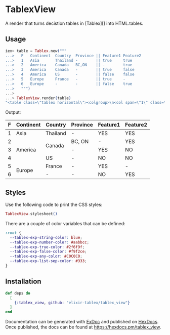 # TablexView

A render that turns decistion tables in [Tablex][] into HTML.tables.

## Usage

```elixir
iex> table = Tablex.new("""
...>   F   Continent  Country  Province || Feature1 Feature2
...>   1   Asia       Thailand -        || true     true
...>   2   America    Canada   BC,ON    || -        true
...>   3   America    Canada   -        || true     false
...>   4   America    US       -        || false    false
...>   5   Europe     France   -        || true     -
...>   6   Europe     -        -        || false    true
...>   """)
...> 
...> TablexView.render(table)
"<table class=\"tablex horizontal\"><colgroup>\n<col span=\"1\" class=\"rule-number\">\n<col span=\"3\" class=\"input\">\n<col span=\"2\" class=\"output\">\n</colgroup>\n<thead><tr><th class=\"hit-policy hit-policy-F\">F</th><th class=input>Continent</th><th class=input>Country</th><th class=input>Province</th><th class=output>Feature1</th><th class=output>Feature2</th></tr></thead><tbody><tr><td class=rule-number>1</td><td class=input><span class=tbx-exp-string>Asia</span></td><td class=input><span class=tbx-exp-string>Thailand</span></td><td class=input><span class=tbx-exp-any>-</span></td><td class=output><span class=tbx-exp-true>YES</span></td><td class=output><span class=tbx-exp-true>YES</span></td></tr><tr><td class=rule-number>2</td><td rowspan=3 class=input><span class=tbx-exp-string>America</span></td><td rowspan=2 class=input><span class=tbx-exp-string>Canada</span></td><td class=input><span class=tbx-exp-list><span class=tbx-exp-string>BC</span><span class=tbx-exp-list-sep>, </span><span class=tbx-exp-string>ON</span></span></td><td class=output><span class=tbx-exp-any>-</span></td><td class=output><span class=tbx-exp-true>YES</span></td></tr><tr><td class=rule-number>3</td><td class=input><span class=tbx-exp-any>-</span></td><td class=output><span class=tbx-exp-true>YES</span></td><td class=output><span class=tbx-exp-false>NO</span></td></tr><tr><td class=rule-number>4</td><td class=input><span class=tbx-exp-string>US</span></td><td class=input><span class=tbx-exp-any>-</span></td><td class=output><span class=tbx-exp-false>NO</span></td><td class=output><span class=tbx-exp-false>NO</span></td></tr><tr><td class=rule-number>5</td><td rowspan=2 class=input><span class=tbx-exp-string>Europe</span></td><td class=input><span class=tbx-exp-string>France</span></td><td class=input><span class=tbx-exp-any>-</span></td><td class=output><span class=tbx-exp-true>YES</span></td><td class=output><span class=tbx-exp-any>-</span></td></tr><tr><td class=rule-number>6</td><td class=input><span class=tbx-exp-any>-</span></td><td class=input><span class=tbx-exp-any>-</span></td><td class=output><span class=tbx-exp-false>NO</span></td><td class=output><span class=tbx-exp-true>YES</span></td></tr></tbody></table>"
```

Output:

<table class="tablex horizontal"><colgroup><col span="1" class="rule-number"><col span="3" class="input"><col span="2" class="output"></colgroup><thead><tr><th class="hit-policy hit-policy-F">F</th><th class=input>Continent</th><th class=input>Country</th><th class=input>Province</th><th class=output>Feature1</th><th class=output>Feature2</th></tr></thead><tbody><tr><td class=rule-number>1</td><td class=input><span class=tbx-exp-string>Asia</span></td><td class=input><span class=tbx-exp-string>Thailand</span></td><td class=input><span class=tbx-exp-any>-</span></td><td class=output><span class=tbx-exp-true>YES</span></td><td class=output><span class=tbx-exp-true>YES</span></td></tr><tr><td class=rule-number>2</td><td rowspan=3 class=input><span class=tbx-exp-string>America</span></td><td rowspan=2 class=input><span class=tbx-exp-string>Canada</span></td><td class=input><span class=tbx-exp-list><span class=tbx-exp-string>BC</span><span class=tbx-exp-list-sep>, </span><span class=tbx-exp-string>ON</span></span></td><td class=output><span class=tbx-exp-any>-</span></td><td class=output><span class=tbx-exp-true>YES</span></td></tr><tr><td class=rule-number>3</td><td class=input><span class=tbx-exp-any>-</span></td><td class=output><span class=tbx-exp-true>YES</span></td><td class=output><span class=tbx-exp-false>NO</span></td></tr><tr><td class=rule-number>4</td><td class=input><span class=tbx-exp-string>US</span></td><td class=input><span class=tbx-exp-any>-</span></td><td class=output><span class=tbx-exp-false>NO</span></td><td class=output><span class=tbx-exp-false>NO</span></td></tr><tr><td class=rule-number>5</td><td rowspan=2 class=input><span class=tbx-exp-string>Europe</span></td><td class=input><span class=tbx-exp-string>France</span></td><td class=input><span class=tbx-exp-any>-</span></td><td class=output><span class=tbx-exp-true>YES</span></td><td class=output><span class=tbx-exp-any>-</span></td></tr><tr><td class=rule-number>6</td><td class=input><span class=tbx-exp-any>-</span></td><td class=input><span class=tbx-exp-any>-</span></td><td class=output><span class=tbx-exp-false>NO</span></td><td class=output><span class=tbx-exp-true>YES</span></td></tr></tbody></table>


## Styles

Use the following code to print the CSS styles:

```elixir
TablexView.stylesheet()
```

There are a couple of color variables that can be defined:

```css
:root {
  --tablex-exp-string-color: blue;
  --tablex-exp-number-color: #aabbcc;
  --tablex-exp-true-color: #2f6f9f;
  --tablex-exp-false-color: #f9f2ce;
  --tablex-exp-any-color: #C0C0C0;
  --tablex-exp-list-sep-color: #333;
}
```

## Installation

```elixir
def deps do
  [
    {:tablex_view, github: "elixir-tablex/tablex_view"}
  ]
end
```

Documentation can be generated with [ExDoc](https://github.com/elixir-lang/ex_doc)
and published on [HexDocs](https://hexdocs.pm). Once published, the docs can
be found at <https://hexdocs.pm/tablex_view>.

